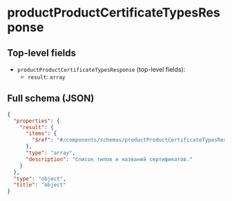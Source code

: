 # productProductCertificateTypesResponse

## Top-level fields
- `productProductCertificateTypesResponse` (top-level fields):
  - `result`: `array`

## Full schema (JSON)
```json
{
  "properties": {
    "result": {
      "items": {
        "$ref": "#/components/schemas/productProductCertificateTypesResponseType"
      },
      "type": "array",
      "description": "Список типов и названий сертификатов."
    }
  },
  "type": "object",
  "title": "object"
}
```
